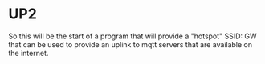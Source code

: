 # UP2
So this will be the start of a program that will provide a "hotspot" SSID: GW that can be used to provide an uplink to mqtt servers that are available on the
internet.
